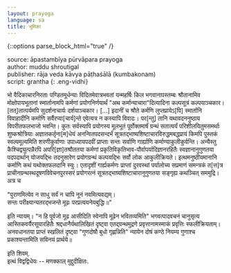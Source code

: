 ```yaml
---
layout: prayoga
language: sa
title: भूमिका
---
```


{::options parse_block_html="true" /}

source: āpastambīya pūrvāpara prayoga  
author: muddu shroutigal  
publisher: rāja veda kāvya pāṭhaśālā (kumbakonam)  
script: grantha
{: .eng-vidhi}

भो वैदिकाचारनिरताः पण्डितमूर्धन्याः विदितमेवात्रभवतां यन्महर्षिः किल भगवानापस्तम्बः श्रौतानामिव मोक्षोपायभूतानां स्मार्तानामपि कर्मणां प्रयोगनिर्णयार्थं "अथ कर्मान्याचारा"दित्यादिना कल्पसूत्रं कल्पयाञ्चकार। [तत्]तात्पर्यमपि सुदर्शनाचार्यः दर्शयाञ्चकार। [...] इदानीं च श्रौते कर्मणि लुप्तप्रायेऽ[पि] स्मार्तानि विवाहादीनि कर्माणि सर्वैरप्या[चार्य]न्ते एवेत्यत्र न कस्यापि विवादः।
पर[न्तु] तानि यथावदननुष्ठाय विपरीतफलभाजो भवन्ति। कुतः सर्वस्यापि प्रयोगस्य मूलभूतं पूर्वोक्तमार्षं ग्रन्थं सतात्पर्यं परिशीलयितुमसमर्थाः शुष्कश्रोत्रियाः अज्ञातकर्तृना[म]धेयं अनन्वितपदसन्दर्भं सूत्रतद्भाष्यशिष्टाचारविरुद्धमबद्धप्रायं किमपि पुस्तकं स्वल्पमूल्यमिति शरणीकुर्वाणाः उपाध्यायपदवीं प्राप्ताः सन्तः सर्वाणि गार्ह्याणि कर्माण्याकुलीकुर्वन्ति।
अन्यैस्तु कैश्चिद्व्युत्पन्नैरपि अपरि[ज्ञा]तश्रौततया कर्मणां प्रकृतिविकृतिभाव-पौर्वापर्यादिज्ञानरहितैः स्वज्ञानानुगुणतया पदपदार्थान् योजयद्भिः तदनुसारेण प्रयोगग्रन्थं कल्पयद्भिः सर्वो लोक आकुलीक्रियते। इत्थमनुष्ठीयमानानि कर्माणि कथं यथोक्तफलदानि स्युः। एतादृशीं गार्ह्यकर्मणः प्राप्तां दुरवस्थां पर्यालोच्य सप्रमाणं समन्त्रकं त[त्त]त्र प्राचीनग्रन्थस्थदूषणविवेचनपुरस्सरं प्रयोगरत्नं सूत्रतद्भाष्यशिष्टाचारानुगुणतया सङ्गृह्य कथञ्चित् सममुद्रि। अत्र च

"पुराणमित्येव न साधु सर्वं न चापि नूनं नवमित्यवद्यम्।  
सन्तः परीक्ष्यान्यतरद्भजन्ते मूढः परप्रत्ययनेयबुद्धिः॥"

इति न्यायम्।
"न हि पूर्वजो मूढ आसीदिति स्वेनापि मूढेन भवितव्यमिति" भगवत्पादवचनं चानुसृत्य आस्तिकवर्यैरसूयारहितैः श्रद्दधानैर्यथालिखितं दृष्ट्वा एतद्ग्रन्थमुद्रणे प्रवृत्तानामस्माकं प्रवृत्तिः स्फलीक्रियताम्। अनवधानतया प्राप्तं स्खलितं दृष्ट्वा "गुणदोषौ बुधो गृह्णन्निति" न्यायेन दोषं कण्ठे नियम्य गुणाश्च प्रकाश्यन्तामिति
सविनयं प्रार्थये॥

इति शिवम्.    
इत्थं विद्वद्विधेयः -- मणक्काल् मुद्दुदीक्षितः.
